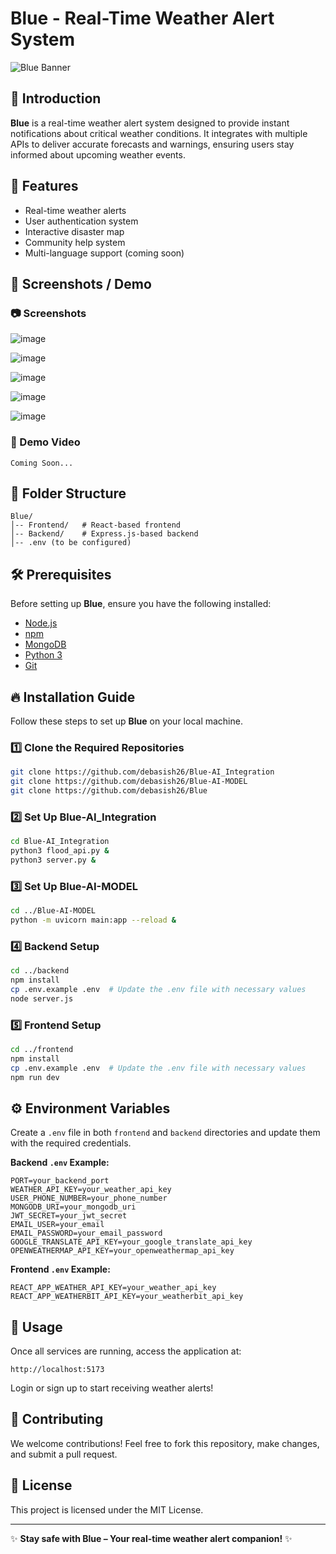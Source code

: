 # Blue - Real-Time Weather Alert System

![Blue Banner](https://via.placeholder.com/1200x400?text=Blue+Weather+Alert+System)

## 🌟 Introduction
**Blue** is a real-time weather alert system designed to provide instant notifications about critical weather conditions. It integrates with multiple APIs to deliver accurate forecasts and warnings, ensuring users stay informed about upcoming weather events.

## 🚀 Features
- Real-time weather alerts
- User authentication system
- Interactive disaster map
- Community help system
- Multi-language support (coming soon)

## 📸 Screenshots / Demo
### 📷 Screenshots
![image](https://github.com/user-attachments/assets/12ff3a8b-55d8-4a76-9da0-f6e6e560e928)

![image](https://github.com/user-attachments/assets/4197ea54-be8b-4f84-b027-dac9388dfd62)

![image](https://github.com/user-attachments/assets/4504f52a-513f-4a38-9558-c78f1cdcc124)

![image](https://github.com/user-attachments/assets/11445eac-62b2-4e8f-9faf-563b84ef53ea)


![image](https://github.com/user-attachments/assets/c086b1ee-c8e2-45e5-852c-f51e2d4fe27b)


### 🎥 Demo Video
```
Coming Soon...
```

## 📂 Folder Structure
```
Blue/
│-- Frontend/   # React-based frontend
│-- Backend/    # Express.js-based backend
│-- .env (to be configured)
```

## 🛠️ Prerequisites
Before setting up **Blue**, ensure you have the following installed:
- [Node.js](https://nodejs.org/)
- [npm](https://www.npmjs.com/)
- [MongoDB](https://www.mongodb.com/)
- [Python 3](https://www.python.org/)
- [Git](https://git-scm.com/)

## 🔥 Installation Guide
Follow these steps to set up **Blue** on your local machine.

### 1️⃣ Clone the Required Repositories
```sh
git clone https://github.com/debasish26/Blue-AI_Integration
git clone https://github.com/debasish26/Blue-AI-MODEL
git clone https://github.com/debasish26/Blue
```

### 2️⃣ Set Up Blue-AI_Integration
```sh
cd Blue-AI_Integration
python3 flood_api.py &
python3 server.py &
```

### 3️⃣ Set Up Blue-AI-MODEL
```sh
cd ../Blue-AI-MODEL
python -m uvicorn main:app --reload &
```

### 4️⃣ Backend Setup
```sh
cd ../backend
npm install
cp .env.example .env  # Update the .env file with necessary values
node server.js
```

### 5️⃣ Frontend Setup
```sh
cd ../frontend
npm install
cp .env.example .env  # Update the .env file with necessary values
npm run dev
```

## ⚙️ Environment Variables
Create a `.env` file in both `frontend` and `backend` directories and update them with the required credentials.

**Backend `.env` Example:**
```
PORT=your_backend_port
WEATHER_API_KEY=your_weather_api_key
USER_PHONE_NUMBER=your_phone_number
MONGODB_URI=your_mongodb_uri
JWT_SECRET=your_jwt_secret
EMAIL_USER=your_email
EMAIL_PASSWORD=your_email_password
GOOGLE_TRANSLATE_API_KEY=your_google_translate_api_key
OPENWEATHERMAP_API_KEY=your_openweathermap_api_key
```

**Frontend `.env` Example:**
```
REACT_APP_WEATHER_API_KEY=your_weather_api_key
REACT_APP_WEATHERBIT_API_KEY=your_weatherbit_api_key
```

## 🎯 Usage
Once all services are running, access the application at:
```
http://localhost:5173
```
Login or sign up to start receiving weather alerts!

## 👥 Contributing
We welcome contributions! Feel free to fork this repository, make changes, and submit a pull request.

## 📝 License
This project is licensed under the MIT License.

---
✨ **Stay safe with Blue – Your real-time weather alert companion!** ✨
